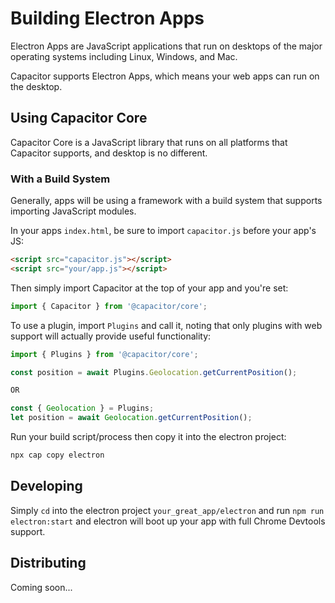 # Building Electron Apps

Electron Apps are JavaScript applications that run on desktops of the major operating systems including Linux, Windows, and Mac.

Capacitor supports Electron Apps, which means your web apps can run on the desktop.

## Using Capacitor Core

Capacitor Core is a JavaScript library that runs on all platforms that Capacitor supports, and desktop is no different.

### With a Build System

Generally, apps will be using a framework with a build system that supports importing JavaScript modules.

In your apps `index.html`, be sure to import `capacitor.js` before your app's JS:

```html
<script src="capacitor.js"></script>
<script src="your/app.js"></script>
```

Then simply import Capacitor at the top of your app and you're set:

```typescript
import { Capacitor } from '@capacitor/core';
```

To use a plugin, import `Plugins` and call it, noting that only plugins
with web support will actually provide useful functionality:

```typescript
import { Plugins } from '@capacitor/core';

const position = await Plugins.Geolocation.getCurrentPosition();

OR

const { Geolocation } = Plugins;
let position = await Geolocation.getCurrentPosition();
```

Run your build script/process then copy it into the electron project:

```bash
npx cap copy electron
```

## Developing

Simply `cd` into the electron project `your_great_app/electron` and run `npm run electron:start` and electron will boot up your app with full Chrome Devtools support.

## Distributing

Coming soon...